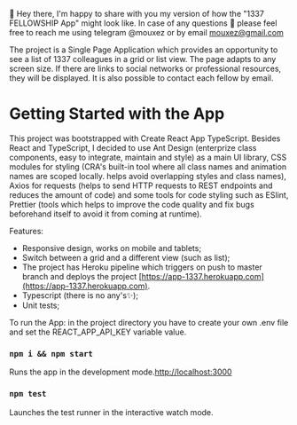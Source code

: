 👋 Hey there,
I'm happy to share with you my version of how the "1337 FELLOWSHIP App" might look like.
In case of any questions 💬 please feel free to reach me using telegram @mouxez or by email mouxez@gmail.com

The project is a Single Page Application which provides an opportunity to see a list of 1337 colleagues in a grid or list view. The page adapts to any screen size. If there are links to social networks or professional resources, they will be displayed. It is also possible to contact each fellow by email.

# Getting Started with the App
This project was bootstrapped with Create React App TypeScript.
Besides React and TypeScript, I decided to use Ant Design (enterprize class components, easy to integrate, maintain and style) as a main UI library, CSS modules for styling (CRA's built-in tool where all class names and animation names are scoped locally. helps avoid overlapping styles and class names), Axios for requests (helps to send HTTP requests to REST endpoints and reduces the amount of code) and some tools for code styling such as ESlint, Prettier (tools which helps to improve the code quality and fix bugs beforehand itself to avoid it from coming at runtime).

Features:
- Responsive design, works on mobile and tablets;
- Switch between a grid and a different view (such as list);
- The project has Heroku pipeline which triggers on push to master branch and deploys the project [https://app-1337.herokuapp.com](https://app-1337.herokuapp.com).
- Typescript (there is no any's✨);
- Unit tests;

To run the App:
 in the project directory you have to create your own .env file and set the REACT_APP_API_KEY variable value. 
### `npm i && npm start`
Runs the app in the development mode.[http://localhost:3000](http://localhost:3000)

### `npm test`
Launches the test runner in the interactive watch mode.